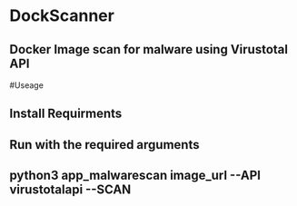 # DockScanner

## Docker Image scan for malware using Virustotal API
#Useage

## Install Requirments 

## Run with the required arguments 

## python3 app_malwarescan image_url --API  virustotalapi  --SCAN
